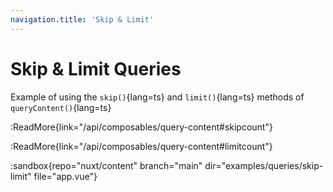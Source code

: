 ```yaml
---
navigation.title: 'Skip & Limit'
---
```


# Skip & Limit Queries

Example of using the `skip()`{lang=ts} and `limit()`{lang=ts} methods of `queryContent()`{lang=ts}

:ReadMore{link="/api/composables/query-content#skipcount"}

:ReadMore{link="/api/composables/query-content#limitcount"}

:sandbox{repo="nuxt/content" branch="main" dir="examples/queries/skip-limit" file="app.vue"}
